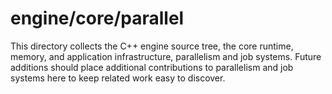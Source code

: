 # engine/core/parallel

This directory collects the C++ engine source tree, the core runtime, memory, and application infrastructure, parallelism and job systems.
Future additions should place additional contributions to parallelism and job systems here to keep related work easy to discover.
